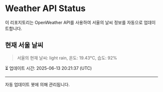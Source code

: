
# Weather API Status

이 리포지토리는 OpenWeather API를 사용하여 서울의 날씨 정보를 자동으로 업데이트합니다.

## 현재 서울 날씨
> 서울의 현재 날씨: light rain, 온도: 19.43°C, 습도: 92%

⏳ 업데이트 시간: 2025-06-13 20:21:37 (UTC)

---
자동 업데이트 봇에 의해 관리됩니다.
